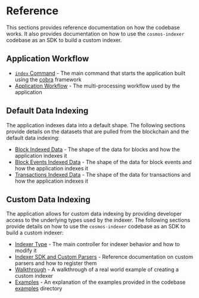 # Reference

This sections provides reference documentation on how the codebase works. It also provides documentation on how to use the `cosmos-indexer` codebase as an SDK to build a custom indexer.

## Application Workflow

* [`index` Command](./index_command.md) - The main command that starts the application built using the [cobra](https://cobra.dev/) framework
* [Application Workflow](./application_workflow.md) - The multi-processing workflow used by the application

## Default Data Indexing

The application indexes data into a default shape. The following sections provide details on the datasets that are pulled from the blockchain and the default data indexing:

* [Block Indexed Data](./block_indexed_data.md) - The shape of the data for blocks and how the application indexes it
* [Block Events Indexed Data](./block_events_indexed_data.md) - The shape of the data for block events and how the application indexes it
* [Transactions Indexed Data](./transactions_indexed_data.md) - The shape of the data for transactions and how the application indexes it

## Custom Data Indexing

The application allows for custom data indexing by providing developer access to the underlying types used by the indexer. The following sections provide details on how to use the `cosmos-indexer` codebase as an SDK to build a custom indexer:

* [Indexer Type](./indexer_type.md) - The main controller for indexer behavior and how to modify it
* [Indexer SDK and Custom Parsers](./indexer_sdk_and_custom_parsers.md) - Reference documentation on custom parsers and how to register them
* [Walkthrough](./custom_indexer_walkthrough.md) - A walkthrough of a real world example of creating a custom indexer
* [Examples](./custom_indexer_examples.md) - An explanation of the examples provided in the codebase [examples](https://github.com/DefiantLabs/cosmos-indexer/tree/main/examples) directory
